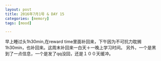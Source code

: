 ```yaml
---
layout: post
title: 2016年7月1号 & DAY 15 
categories: [memory]
tags: [mood]

---
```


早上睡过头1h30min,在reward time里面补回来，下午因为不可抗力耽搁1h30min，也补回来。这周末补回来一白天＋一晚上学习时间。
另外，一个是黑到了一点信息，一个是发了qq没回，还是１００天缓冲。


